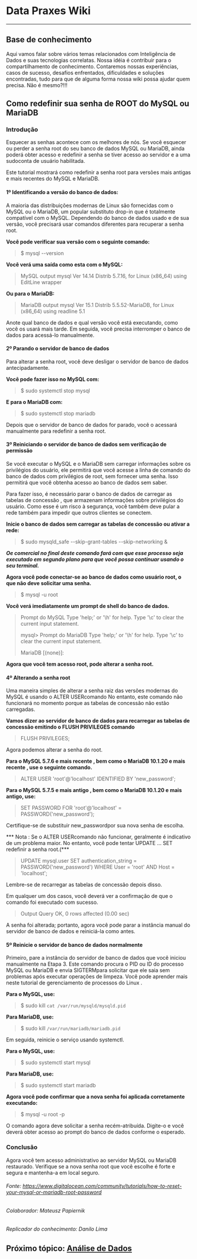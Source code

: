 # Data Praxes Wiki
------------------
## Base de conhecimento

  Aqui vamos falar sobre vários temas relacionados com Inteligência de Dados e suas tecnologias correlatas.
Nossa idéia é contribuir para o compartilhamento de conhecimento. 
Contaremos nossas experiências, casos de sucesso, desafios enfrentados, dificuldades e soluções encontradas, tudo para que de alguma forma nossa wiki possa ajudar quem precisa. Não é mesmo?!!!

## Como redefinir sua senha de ROOT do MySQL ou MariaDB

### Introdução

Esquecer as senhas acontece com os melhores de nós. Se você esquecer ou perder a senha root do seu banco de dados MySQL ou MariaDB, ainda poderá obter acesso e redefinir a senha se tiver acesso ao servidor e a uma sudoconta de usuário habilitada.

Este tutorial mostrará como redefinir a senha root para versões mais antigas e mais recentes do MySQL e MariaDB.
  
#### 1º Identificando a versão do banco de dados:
  
A maioria das distribuições modernas de Linux são fornecidas com o MySQL ou o MariaDB, um popular substituto drop-in que é totalmente compatível com o MySQL. Dependendo do banco de dados usado e de sua versão, você precisará usar comandos diferentes para recuperar a senha root.

**Você pode verificar sua versão com o seguinte comando:**
  
> $ mysql --version

**Você verá uma saída como esta com o MySQL:**

> MySQL output
> mysql  Ver 14.14 Distrib 5.7.16, for Linux (x86_64) using  EditLine wrapper

**Ou para o MariaDB:**

> MariaDB output
> mysql  Ver 15.1 Distrib 5.5.52-MariaDB, for Linux (x86_64) using readline 5.1

Anote qual banco de dados e qual versão você está executando, como você os usará mais tarde. Em seguida, você precisa interromper o banco de dados para acessá-lo manualmente.

#### 2º Parando o servidor de banco de dados

Para alterar a senha root, você deve desligar o servidor de banco de dados antecipadamente.

**Você pode fazer isso no MySQL com:**

> $ sudo systemctl stop mysql

**E para o MariaDB com:**

> $ sudo systemctl stop mariadb

Depois que o servidor de banco de dados for parado, você o acessará manualmente para redefinir a senha root.

#### 3º Reiniciando o servidor de banco de dados sem verificação de permissão

Se você executar o MySQL e o MariaDB sem carregar informações sobre os privilégios do usuário, ele permitirá que você acesse a linha de comando do banco de dados com privilégios de root, sem fornecer uma senha. Isso permitirá que você obtenha acesso ao banco de dados sem saber.

Para fazer isso, é necessário parar o banco de dados de carregar as tabelas de concessão , que armazenam informações sobre privilégios do usuário. Como esse é um risco à segurança, você também deve pular a rede também para impedir que outros clientes se conectem.

**Inicie o banco de dados sem carregar as tabelas de concessão ou ativar a rede:**

> $ sudo mysqld_safe --skip-grant-tables --skip-networking &

***Oe comercial no final deste comando fará com que esse processo seja executado em segundo plano para que você possa continuar usando o seu terminal.***

**Agora você pode conectar-se ao banco de dados como usuário root, o que não deve solicitar uma senha.**

> $ mysql -u root

**Você verá imediatamente um prompt de shell do banco de dados.**

> Prompt do MySQL
> Type 'help;' or '\h' for help. Type '\c' to clear the current input statement.
> 
> mysql>
> Prompt do MariaDB
> Type 'help;' or '\h' for help. Type '\c' to clear the current input statement.
>
> MariaDB [(none)]:

**Agora que você tem acesso root, pode alterar a senha root.**

#### 4º Alterando a senha root

Uma maneira simples de alterar a senha raiz das versões modernas do MySQL é usando o ALTER USERcomando No entanto, este comando não funcionará no momento porque as tabelas de concessão não estão carregadas.

**Vamos dizer ao servidor de banco de dados para recarregar as tabelas de concessão emitindo o FLUSH PRIVILEGES comando**

> FLUSH PRIVILEGES;

Agora podemos alterar a senha do root.

**Para o MySQL 5.7.6 e mais recente , bem como o MariaDB 10.1.20 e mais recente , use o seguinte comando.**

> ALTER USER 'root'@'localhost' IDENTIFIED BY 'new_password';

**Para o MySQL 5.7.5 e mais antigo , bem como o MariaDB 10.1.20 e mais antigo, use:**

> SET PASSWORD FOR 'root'@'localhost' = PASSWORD('new_password');

Certifique-se de substituir new_passwordpor sua nova senha de escolha.

*** Nota : Se o ALTER USERcomando não funcionar, geralmente é indicativo de um problema maior. No entanto, você pode tentar UPDATE ... SET redefinir a senha root.(***

> UPDATE mysql.user SET authentication_string = PASSWORD('new_password') WHERE User = 'root' AND Host = 'localhost';

Lembre-se de recarregar as tabelas de concessão depois disso.

Em qualquer um dos casos, você deverá ver a confirmação de que o comando foi executado com sucesso.

> Output
> Query OK, 0 rows affected (0.00 sec)

A senha foi alterada; portanto, agora você pode parar a instância manual do servidor de banco de dados e reiniciá-la como antes.

#### 5º Reinicie o servidor de banco de dados normalmente

Primeiro, pare a instância do servidor de banco de dados que você iniciou manualmente na Etapa 3. Este comando procura o PID ou ID do processo MySQL ou MariaDB e envia SIGTERMpara solicitar que ele saia sem problemas após executar operações de limpeza. Você pode aprender mais neste tutorial de gerenciamento de processos do Linux .

**Para o MySQL, use:**

> $ sudo kill `cat /var/run/mysqld/mysqld.pid`

**Para MariaDB, use:**

> $ sudo kill `/var/run/mariadb/mariadb.pid`

Em seguida, reinicie o serviço usando systemctl.

**Para o MySQL, use:**

> $ sudo systemctl start mysql

**Para MariaDB, use:**

> $ sudo systemctl start mariadb

**Agora você pode confirmar que a nova senha foi aplicada corretamente executando:**

> $ mysql -u root -p

O comando agora deve solicitar a senha recém-atribuída. Digite-o e você deverá obter acesso ao prompt do banco de dados conforme o esperado.

### Conclusão

Agora você tem acesso administrativo ao servidor MySQL ou MariaDB restaurado. Verifique se a nova senha root que você escolhe é forte e segura e mantenha-a em local seguro.
  
###### Fonte: https://www.digitalocean.com/community/tutorials/how-to-reset-your-mysql-or-mariadb-root-password
###### Colaborador: Mateusz Papiernik
###### Replicador do conhecimento: Danilo Lima


## Próximo tópico: [Análise de Dados](/docs/sumario.text)

